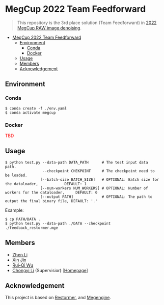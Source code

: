 # MegCup 2022 Team Feedforward

> This repository is the 3rd place solution (Team Feedforward) in [2022 MegCup RAW image denoising](https://studio.brainpp.com/competition/5?tab=rank).

- [MegCup 2022 Team Feedforward](#megcup-2022-team-feedforward)
  - [Environment](#environment)
    - [Conda](#conda)
    - [Docker](#docker)
  - [Usage](#usage)
  - [Members](#members)
  - [Acknowledgement](#acknowledgement)


## Environment

### Conda

```shell
$ conda create -f ./env.yaml
$ conda activate megcup
```

### Docker

<font color=red>TBD</font>

## Usage

```shell
$ python test.py --data-path DATA_PATH      # The test input data path.
                 --checkpoint CHEKPOINT     # The checkpoint need to be loaded.
                [--batch-size BATCH_SIZE]   # OPTIONAL: Batch size for the dataloader,            DEFAULT: 1
                [--num-workers NUM_WORKERS] # OPTIONAL: Number of workers for the dataloader,     DEFAULT: 0
                [--output PATH]             # OPTIONAL: The path to output the final binary file, DEFAULT: '.'
```

Example:
```shell
$ cp PATH/DATA .
$ python test.py --data-path ./DATA --checkpoint ./feedback_restormer.mge
```

## Members

- [Zhen Li](https://github.com/Paper99)
- [Xin Jin](https://github.com/Srameo)
- [Rui-Qi Wu](https://github.com/RQ-Wu)
- [Chongyi Li](https://github.com/Li-Chongyi) (Supervisior) \[[Homepage](https://li-chongyi.github.io/)\]

## Acknowledgement
This project is based on [Restormer](https://github.com/swz30/Restormer), and [Megengine](https://github.com/MegEngine/MegEngine).

